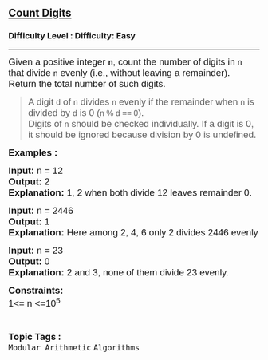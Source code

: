 <h2><a href="https://www.geeksforgeeks.org/problems/count-digits5716/1?page=1&difficulty=School&sortBy=submissions">Count Digits</a></h2><h3>Difficulty Level : Difficulty: Easy</h3><hr><div class="problems_problem_content__Xm_eO"><p style="font-family: Nunito, Bangla548, sans-serif;"><span style="font-size: 14pt; font-family: Nunito, Bangla548, sans-serif;">Given a positive integer <strong style="font-family: &quot;Source Sans 3&quot;, Bangla548, sans-serif;"><code style="font-family: Nunito, Bangla548, sans-serif;">n</code></strong>, count the number of digits in <code style="font-family: Nunito, Bangla548, sans-serif;">n</code> that divide <code style="font-family: Nunito, Bangla548, sans-serif;">n</code> evenly (i.e., without leaving a remainder). Return the total number of such digits.</span></p>
<blockquote style="font-family: Nunito, Bangla548, sans-serif;">
<p style="font-family: Nunito, Bangla548, sans-serif;"><span style="font-size: 14pt; font-family: Nunito, Bangla548, sans-serif;">A digit <code style="font-family: Nunito, Bangla548, sans-serif;">d</code> of <code style="font-family: Nunito, Bangla548, sans-serif;">n</code> divides <code style="font-family: Nunito, Bangla548, sans-serif;">n</code> evenly if the remainder when <code style="font-family: Nunito, Bangla548, sans-serif;">n</code> is divided by <code style="font-family: Nunito, Bangla548, sans-serif;">d</code> is 0 (<code style="font-family: Nunito, Bangla548, sans-serif;">n % d == 0</code>).</span><br style="font-family: Nunito, Bangla548, sans-serif;"><span style="font-size: 14pt; font-family: Nunito, Bangla548, sans-serif;">Digits of <code style="font-family: Nunito, Bangla548, sans-serif;">n</code> should be checked individually. If a digit is 0, it should be ignored because division by 0 is undefined.</span></p>
</blockquote>
<p style="font-family: Nunito, Bangla548, sans-serif;"><span style="font-size: 14pt; font-family: Nunito, Bangla548, sans-serif;"><strong style="font-family: &quot;Source Sans 3&quot;, Bangla548, sans-serif;">Examples :</strong></span></p>
<pre style="font-family: Nunito, Bangla548, sans-serif;"><span style="font-size: 14pt; font-family: Nunito, Bangla548, sans-serif;"><strong style="font-family: &quot;Source Sans 3&quot;, Bangla548, sans-serif;">Input: </strong>n = 12<strong style="font-family: &quot;Source Sans 3&quot;, Bangla548, sans-serif;">
Output: </strong>2<strong style="font-family: &quot;Source Sans 3&quot;, Bangla548, sans-serif;">
Explanation: </strong>1, 2 when both divide 12 leaves remainder 0.<br style="font-family: Nunito, Bangla548, sans-serif;"></span></pre>
<pre style="font-family: Nunito, Bangla548, sans-serif;"><span style="font-size: 14pt; font-family: Nunito, Bangla548, sans-serif;"><strong style="font-family: &quot;Source Sans 3&quot;, Bangla548, sans-serif;">Input: </strong>n = 2446<strong style="font-family: &quot;Source Sans 3&quot;, Bangla548, sans-serif;">
Output: </strong>1<strong style="font-family: &quot;Source Sans 3&quot;, Bangla548, sans-serif;">
Explanation: </strong>Here among 2, 4, 6 only 2 divides 2446 evenly while 4 and 6 do not.</span></pre>
<pre style="font-family: Nunito, Bangla548, sans-serif;"><span style="font-size: 14pt; font-family: Nunito, Bangla548, sans-serif;"><strong style="font-family: &quot;Source Sans 3&quot;, Bangla548, sans-serif;">Input: </strong>n = 23<strong style="font-family: &quot;Source Sans 3&quot;, Bangla548, sans-serif;">
Output: </strong>0<strong style="font-family: &quot;Source Sans 3&quot;, Bangla548, sans-serif;">
Explanation: </strong>2 and 3, none of them divide 23 evenly.
</span></pre>
<p style="font-family: Nunito, Bangla548, sans-serif;"><span style="font-size: 14pt; font-family: Nunito, Bangla548, sans-serif;"><strong style="font-family: &quot;Source Sans 3&quot;, Bangla548, sans-serif;">Constraints:</strong><br style="font-family: Nunito, Bangla548, sans-serif;">1&lt;= n &lt;=10<sup style="font-family: Nunito, Bangla548, sans-serif;">5</sup></span></p></div><br><p><span style=font-size:18px><strong>Topic Tags : </strong><br><code>Modular Arithmetic</code>&nbsp;<code>Algorithms</code>&nbsp;